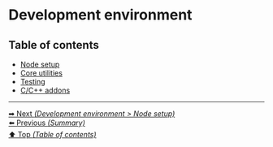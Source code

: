 # Development environment

## Table of contents

- [Node setup](node_setup.md)
- [Core utilities](core_utilities.md)
- [Testing](testing.md)
- [C/C++ addons](cpp_addons.md)

<hr>

[➡ Next _(Development environment > Node setup)_](node_setup.md)<br>
[⬅️ Previous _(Summary)_](../summary.md)<br>
[⬆️ Top _(Table of contents)_](../../README.md#table-of-contents)<br>
